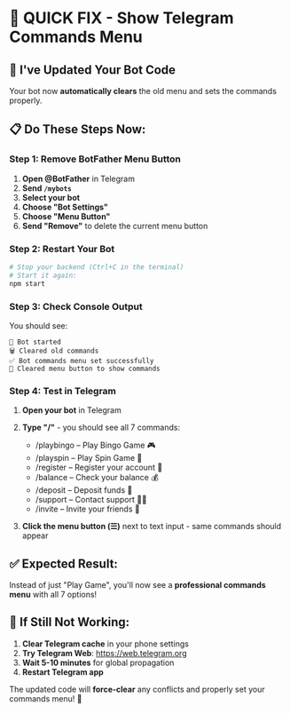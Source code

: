 # 🚀 QUICK FIX - Show Telegram Commands Menu

## 🔧 **I've Updated Your Bot Code**

Your bot now **automatically clears** the old menu and sets the commands properly.

## 📋 **Do These Steps Now:**

### **Step 1: Remove BotFather Menu Button**
1. **Open @BotFather** in Telegram
2. **Send `/mybots`**
3. **Select your bot**
4. **Choose "Bot Settings"**
5. **Choose "Menu Button"** 
6. **Send "Remove"** to delete the current menu button

### **Step 2: Restart Your Bot**
```bash
# Stop your backend (Ctrl+C in the terminal)
# Start it again:
npm start
```

### **Step 3: Check Console Output**
You should see:
```
🤖 Bot started
🗑️ Cleared old commands
✅ Bot commands menu set successfully  
🔧 Cleared menu button to show commands
```

### **Step 4: Test in Telegram**
1. **Open your bot** in Telegram
2. **Type "/"** - you should see all 7 commands:
   - /playbingo – Play Bingo Game 🎮
   - /playspin – Play Spin Game 🎰
   - /register – Register your account 📱
   - /balance – Check your balance 💰
   - /deposit – Deposit funds 🏦
   - /support – Contact support 👨‍💻
   - /invite – Invite your friends 👥

3. **Click the menu button (☰)** next to text input - same commands should appear

## ✅ **Expected Result:**

Instead of just "Play Game", you'll now see a **professional commands menu** with all 7 options!

## 🔄 **If Still Not Working:**

1. **Clear Telegram cache** in your phone settings
2. **Try Telegram Web**: https://web.telegram.org
3. **Wait 5-10 minutes** for global propagation
4. **Restart Telegram app**

The updated code will **force-clear** any conflicts and properly set your commands menu! 🎯
